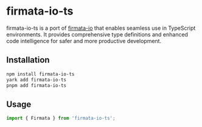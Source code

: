 # firmata-io-ts

firmata-io-ts is a port of [firmata-io](https://github.com/firmata/firmata.js/tree/master/packages/firmata-io) that enables seamless use in TypeScript environments.
It provides comprehensive type definitions and enhanced code intelligence for safer and more productive development.

## Installation

```bash
npm install firmata-io-ts
yark add firmata-io-ts
pnpm add firmata-io-ts
```

## Usage

```javascript
import { Firmata } from 'firmata-io-ts';
```